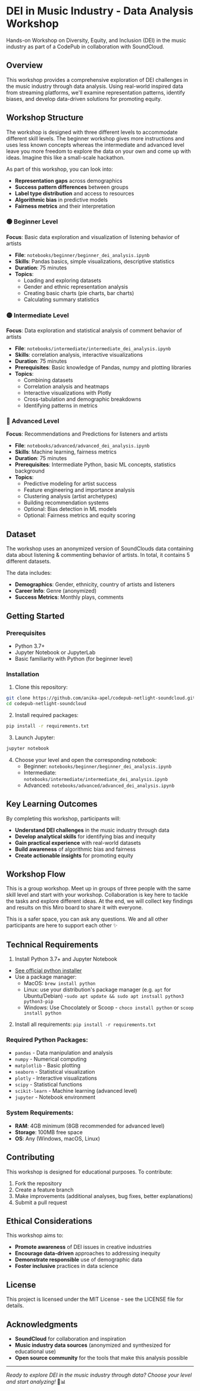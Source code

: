 # DEI in Music Industry - Data Analysis Workshop

Hands-on Workshop on Diversity, Equity, and Inclusion (DEI) in the music industry as part of a CodePub in collaboration with SoundCloud.

## Overview

This workshop provides a comprehensive exploration of DEI challenges in the music industry through data analysis. 
Using real-world inspired data from streaming platforms, we'll examine representation patterns, identify biases, and develop data-driven solutions for promoting equity.

## Workshop Structure

The workshop is designed with three different levels to accommodate different skill levels. 
The beginner workshop gives more instructions and uses less known concepts whereas the intermediate and advanced level leave you more freedom to explore the data on your own and come up with ideas.
Imagine this like a small-scale hackathon. 

As part of this workshop, you can look into:
- **Representation gaps** across demographics
- **Success pattern differences** between groups
- **Label type distribution** and access to resources
- **Algorithmic bias** in predictive models
- **Fairness metrics** and their interpretation


### 🟢 **Beginner Level** 
**Focus**: Basic data exploration and visualization of listening behavior of artists
- **File**: `notebooks/beginner/beginner_dei_analysis.ipynb`
- **Skills**: Pandas basics, simple visualizations, descriptive statistics
- **Duration**: 75 minutes
- **Topics**:
  - Loading and exploring datasets
  - Gender and ethnic representation analysis
  - Creating basic charts (pie charts, bar charts)
  - Calculating summary statistics

### 🟡 **Intermediate Level**
**Focus**: Data exploration and statistical analysis of comment behavior of artists
- **File**: `notebooks/intermediate/intermediate_dei_analysis.ipynb`
- **Skills**: correlation analysis, interactive visualizations
- **Duration**: 75 minutes
- **Prerequisites**: Basic knowledge of Pandas, numpy and plotting libraries
- **Topics**:
  - Combining datasets
  - Correlation analysis and heatmaps
  - Interactive visualizations with Plotly
  - Cross-tabulation and demographic breakdowns
  - Identifying patterns in metrics

### 🔴 **Advanced Level**
**Focus**: Recommendations and Predictions for listeners and artists
- **File**: `notebooks/advanced/advanced_dei_analysis.ipynb`
- **Skills**: Machine learning, fairness metrics
- **Duration**: 75 minutes
- **Prerequisites**: Intermediate Python, basic ML concepts, statistics background
- **Topics**:
  - Predictive modeling for artist success
  - Feature engineering and importance analysis
  - Clustering analysis (artist archetypes)
  - Building recommendation systems
  - Optional: Bias detection in ML models
  - Optional: Fairness metrics and equity scoring

## Dataset

The workshop uses an anonymized version of SoundClouds data containing data about listening & commenting behavior of artists. 
In total, it contains 5 different datasets. 

The data includes:
- **Demographics**: Gender, ethnicity, country of artists and listeners
- **Career Info**: Genre (anonymized)
- **Success Metrics**: Monthly plays, comments

## Getting Started

### Prerequisites

- Python 3.7+ 
- Jupyter Notebook or JupyterLab
- Basic familiarity with Python (for beginner level)

### Installation

1. Clone this repository:
```bash
git clone https://github.com/anika-apel/codepub-netlight-soundcloud.git
cd codepub-netlight-soundcloud
```

2. Install required packages:
```bash
pip install -r requirements.txt
```

3. Launch Jupyter:
```bash
jupyter notebook
```

4. Choose your level and open the corresponding notebook:
   - Beginner: `notebooks/beginner/beginner_dei_analysis.ipynb`
   - Intermediate: `notebooks/intermediate/intermediate_dei_analysis.ipynb`
   - Advanced: `notebooks/advanced/advanced_dei_analysis.ipynb`

## Key Learning Outcomes

By completing this workshop, participants will:

- **Understand DEI challenges** in the music industry through data
- **Develop analytical skills** for identifying bias and inequity
- **Gain practical experience** with real-world datasets
- **Build awareness** of algorithmic bias and fairness
- **Create actionable insights** for promoting equity

## Workshop Flow

This is a group workshop. Meet up in groups of three people with the same skill level and start with your workshop. Collaboration is key here to tackle the tasks and explore different ideas. 
At the end, we will collect key findings and results on this Miro board to share it with everyone. 

This is a safer space, you can ask any questions. We and all other participants are here to support each other ✨

## Technical Requirements

1. Install Python 3.7+ and Jupyter Notebook
  - [See official python installer](https://www.python.org/downloads/)
  - Use a package manager: 
    - MacOS: `brew install python`
    - Linux: use your distribution's package manager (e.g. `apt` for Ubuntu/Debian) -`sudo apt update && sudo apt instsall python3 python3-pip`
    - Windows: Use Chocolately or Scoop - `choco install python` or `scoop install python`
2. Install all requirements: `pip install -r requirements.txt`

### Required Python Packages:
- `pandas` - Data manipulation and analysis
- `numpy` - Numerical computing
- `matplotlib` - Basic plotting
- `seaborn` - Statistical visualization
- `plotly` - Interactive visualizations
- `scipy` - Statistical functions
- `scikit-learn` - Machine learning (advanced level)
- `jupyter` - Notebook environment

### System Requirements:
- **RAM**: 4GB minimum (8GB recommended for advanced level)
- **Storage**: 100MB free space
- **OS**: Any (Windows, macOS, Linux)

## Contributing

This workshop is designed for educational purposes. To contribute:

1. Fork the repository
2. Create a feature branch
3. Make improvements (additional analyses, bug fixes, better explanations)
4. Submit a pull request

## Ethical Considerations

This workshop aims to:
- **Promote awareness** of DEI issues in creative industries
- **Encourage data-driven** approaches to addressing inequity
- **Demonstrate responsible** use of demographic data
- **Foster inclusive** practices in data science

## License

This project is licensed under the MIT License - see the LICENSE file for details.

## Acknowledgments

- **SoundCloud** for collaboration and inspiration
- **Music industry data sources** (anonymized and synthesized for educational use)
- **Open source community** for the tools that make this analysis possible

---

*Ready to explore DEI in the music industry through data? Choose your level and start analyzing!* 🎵📊
